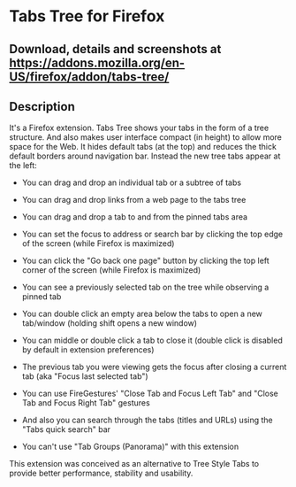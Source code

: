 # Tabs Tree for Firefox

## Download, details and screenshots at https://addons.mozilla.org/en-US/firefox/addon/tabs-tree/

## Description
It's a Firefox extension. Tabs Tree shows your tabs in the form of a tree structure. And also makes user interface compact (in height) to allow more space for the Web. It hides default tabs (at the top) and reduces the thick default borders around navigation bar. Instead the new tree tabs appear at the left:

- You can drag and drop an individual tab or a subtree of tabs
- You can drag and drop links from a web page to the tabs tree
- You can drag and drop a tab to and from the pinned tabs area
- You can set the focus to address or search bar by clicking the top edge of the screen (while Firefox is maximized)
- You can click the "Go back one page" button by clicking the top left corner of the screen (while Firefox is maximized)
- You can see a previously selected tab on the tree while observing a pinned tab
- You can double click an empty area below the tabs to open a new tab/window (holding shift opens a new window)
- You can middle or double click a tab to close it (double click is disabled by default in extension preferences)
- The previous tab you were viewing gets the focus after closing a current tab (aka "Focus last selected tab")
- You can use FireGestures' "Close Tab and Focus Left Tab" and "Close Tab and Focus Right Tab" gestures
- And also you can search through the tabs (titles and URLs) using the "Tabs quick search" bar

- You can't use "Tab Groups (Panorama)" with this extension

This extension was conceived as an alternative to Tree Style Tabs to provide better performance, stability and usability.